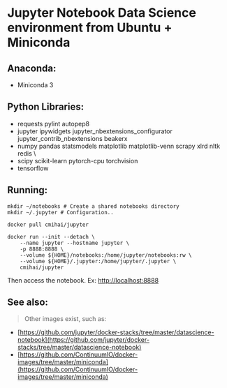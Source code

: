 # Jupyter Notebook Data Science environment from Ubuntu + Miniconda

## Anaconda:
- Miniconda 3

## Python Libraries:
- requests pylint autopep8 
- jupyter ipywidgets jupyter_nbextensions_configurator jupyter_contrib_nbextensions beakerx
- numpy pandas statsmodels matplotlib matplotlib-venn scrapy xlrd nltk redis \
- scipy scikit-learn pytorch-cpu torchvision
- tensorflow

## Running:
```
mkdir ~/notebooks # Create a shared notebooks directory
mkdir ~/.jupyter # Configuration..

docker pull cmihai/jupyter

docker run --init --detach \
    --name jupyter --hostname jupyter \
    -p 8888:8888 \
    --volume ${HOME}/notebooks:/home/jupyter/notebooks:rw \
    --volume ${HOME}/.jupyter:/home/jupyter/.jupyter \
    cmihai/jupyter
```

Then access the notebook. Ex: [http://localhost:8888](http://localhost:8888)

## See also:

> Other images exist, such as:

- [https://github.com/jupyter/docker-stacks/tree/master/datascience-notebook](https://github.com/jupyter/docker-stacks/tree/master/datascience-notebook)
- [https://github.com/ContinuumIO/docker-images/tree/master/miniconda](https://github.com/ContinuumIO/docker-images/tree/master/miniconda)
